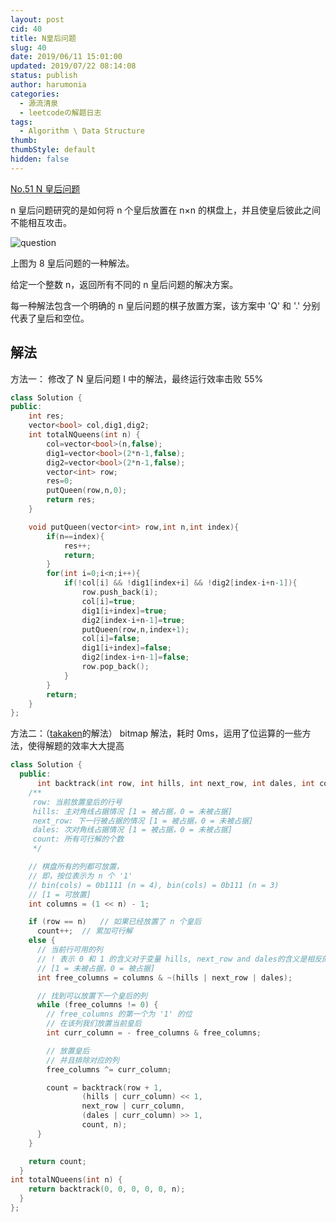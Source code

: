 ```yaml
---
layout: post
cid: 40
title: N皇后问题
slug: 40
date: 2019/06/11 15:01:00
updated: 2019/07/22 08:14:08
status: publish
author: harumonia
categories:
  - 源流清泉
  - leetcodeの解题日志
tags:
  - Algorithm \ Data Structure
thumb:
thumbStyle: default
hidden: false
---
```


[No.51 N 皇后问题](https://leetcode-cn.com/problems/n-queens/)

n 皇后问题研究的是如何将 n 个皇后放置在 n×n 的棋盘上，并且使皇后彼此之间不能相互攻击。

![question](https://assets.leetcode-cn.com/aliyun-lc-upload/uploads/2018/10/12/8-queens.png)

上图为 8 皇后问题的一种解法。

给定一个整数 n，返回所有不同的 n 皇后问题的解决方案。

每一种解法包含一个明确的 n 皇后问题的棋子放置方案，该方案中 'Q' 和 '.' 分别代表了皇后和空位。

<!-- more -->

## 解法

方法一：
修改了 N 皇后问题 I 中的解法，最终运行效率击败 55%

```c++
class Solution {
public:
    int res;
    vector<bool> col,dig1,dig2;
    int totalNQueens(int n) {
        col=vector<bool>(n,false);
        dig1=vector<bool>(2*n-1,false);
        dig2=vector<bool>(2*n-1,false);
        vector<int> row;
        res=0;
        putQueen(row,n,0);
        return res;
    }

    void putQueen(vector<int> row,int n,int index){
        if(n==index){
            res++;
            return;
        }
        for(int i=0;i<n;i++){
            if(!col[i] && !dig1[index+i] && !dig2[index-i+n-1]){
                row.push_back(i);
                col[i]=true;
                dig1[i+index]=true;
                dig2[index-i+n-1]=true;
                putQueen(row,n,index+1);
                col[i]=false;
                dig1[i+index]=false;
                dig2[index-i+n-1]=false;
                row.pop_back();
            }
        }
        return;
    }
};
```

方法二：（[takaken](http://www.ic-net.or.jp/home/takaken/e/queen/)的解法）
bitmap 解法，耗时 0ms，运用了位运算的一些方法，使得解题的效率大大提高

```c++
class Solution {
  public:
      int backtrack(int row, int hills, int next_row, int dales, int count, int n) {
    /**
     row: 当前放置皇后的行号
     hills: 主对角线占据情况 [1 = 被占据，0 = 未被占据]
     next_row: 下一行被占据的情况 [1 = 被占据，0 = 未被占据]
     dales: 次对角线占据情况 [1 = 被占据，0 = 未被占据]
     count: 所有可行解的个数
     */

    // 棋盘所有的列都可放置，
    // 即，按位表示为 n 个 '1'
    // bin(cols) = 0b1111 (n = 4), bin(cols) = 0b111 (n = 3)
    // [1 = 可放置]
    int columns = (1 << n) - 1;

    if (row == n)   // 如果已经放置了 n 个皇后
      count++;  // 累加可行解
    else {
      // 当前行可用的列
      // ! 表示 0 和 1 的含义对于变量 hills, next_row and dales的含义是相反的
      // [1 = 未被占据，0 = 被占据]
      int free_columns = columns & ~(hills | next_row | dales);

      // 找到可以放置下一个皇后的列
      while (free_columns != 0) {
        // free_columns 的第一个为 '1' 的位
        // 在该列我们放置当前皇后
        int curr_column = - free_columns & free_columns;

        // 放置皇后
        // 并且排除对应的列
        free_columns ^= curr_column;

        count = backtrack(row + 1,
                (hills | curr_column) << 1,
                next_row | curr_column,
                (dales | curr_column) >> 1,
                count, n);
      }
    }

    return count;
  }
int totalNQueens(int n) {
    return backtrack(0, 0, 0, 0, 0, n);
  }
};
```
